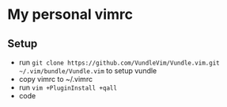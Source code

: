 # My personal vimrc

## Setup
- run `git clone https://github.com/VundleVim/Vundle.vim.git ~/.vim/bundle/Vundle.vim` to setup vundle
- copy vimrc to ~/.vimrc
- run `vim +PluginInstall +qall`
- code

